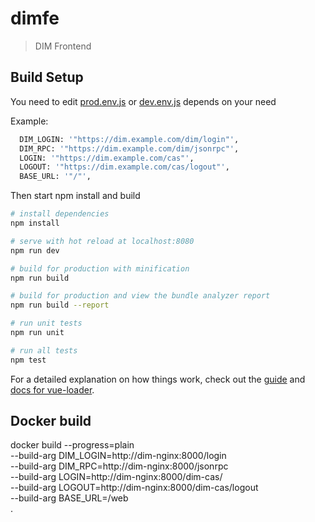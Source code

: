 # dimfe

> DIM Frontend

## Build Setup

You need to edit [prod.env.js](config/prod.env.js) or [dev.env.js](config/dev.env.js) depends on your need 

Example:
```bash
  DIM_LOGIN: '"https://dim.example.com/dim/login"',
  DIM_RPC: '"https://dim.example.com/dim/jsonrpc"',
  LOGIN: '"https://dim.example.com/cas"',
  LOGOUT: '"https://dim.example.com/cas/logout"',
  BASE_URL: '"/"',
```
Then start npm install and build
``` bash
# install dependencies
npm install

# serve with hot reload at localhost:8080
npm run dev

# build for production with minification
npm run build

# build for production and view the bundle analyzer report
npm run build --report

# run unit tests
npm run unit

# run all tests
npm test
```

For a detailed explanation on how things work, check out the [guide](http://vuejs-templates.github.io/webpack/) and [docs for vue-loader](http://vuejs.github.io/vue-loader).

## Docker build
docker build --progress=plain \
    --build-arg DIM_LOGIN=http://dim-nginx:8000/login \
    --build-arg DIM_RPC=http://dim-nginx:8000/jsonrpc \
    --build-arg LOGIN=http://dim-nginx:8000/dim-cas/ \
    --build-arg LOGOUT=http://dim-nginx:8000/dim-cas/logout \
    --build-arg BASE_URL=/web \
    .
